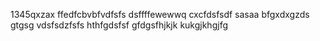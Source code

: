 1345qxzax
ffedfcbvbfvdfsfs
dsffffewewwq
cxcfdsfsdf
sasaa
bfgxdxgzds
gtgsg
vdsfsdzfsfs
hthfgdsfsf
gfdgsfhjkjk
kukgjkhgjfg
